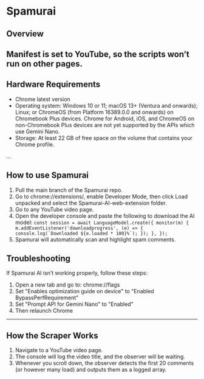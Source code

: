 # Spamurai

## Overview
Manifest is set to YouTube, so the scripts won’t run on other pages.
---

## Hardware Requirements

- Chrome latest version
- Operating system: Windows 10 or 11; macOS 13+ (Ventura and onwards); Linux; or ChromeOS (from Platform 16389.0.0 and onwards) on Chromebook Plus devices. Chrome for Android, iOS, and ChromeOS on non-Chromebook Plus devices are not yet supported by the APIs which use Gemini Nano.
- Storage: At least 22 GB of free space on the volume that contains your Chrome profile.
  
...

## How to use Spamurai

1. Pull the main branch of the Spamurai repo.
2. Go to chrome://extensions/, enable Developer Mode, then click Load unpacked and select the Spamurai-AI-web-extension folder.
3. Go to any YouTube video page.
4. Open the developer console and paste the following to download the AI model:
``const session = await LanguageModel.create({
  monitor(m) {
    m.addEventListener('downloadprogress', (e) => {
      console.log(`Downloaded ${e.loaded * 100}%`);
    });
  },
});``
5. Spamurai will automatically scan and highlight spam comments.

## Troubleshooting

If Spamurai AI isn’t working properly, follow these steps:

1. Open a new tab and go to: chrome://flags
2. Set "Enables optimization guide on device" to "Enabled BypassPerfRequirement"
3. Set "Prompt API for Gemini Nano" to "Enabled"
4. Then relaunch Chrome

---

## How the Scraper Works

1. Navigate to a YouTube video page.  
2. The console will log the video title, and the observer will be waiting.  
3. Whenever you scroll down, the observer detects the first 20 comments (or however many load) and outputs them as a logged array.
